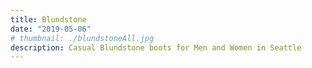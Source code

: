 ```yaml
---
title: Blundstone
date: "2019-05-06"
# thumbnail: ./blundstoneAll.jpg
description: Casual Blundstone boots for Men and Women in Seattle
---
```

